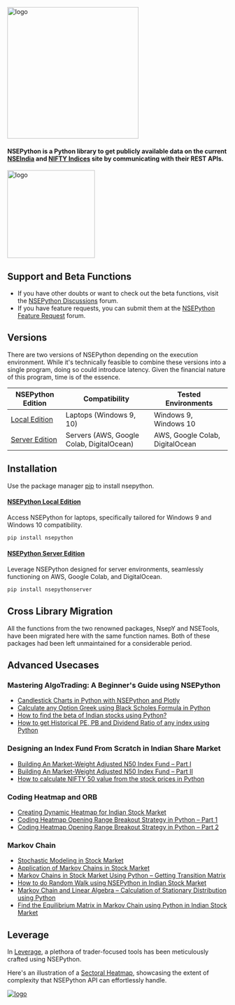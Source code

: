 <p align="left">
  <a href="https://aeron7.github.io/nsepython/" target="_blank">
    <img width="300" src="https://raw.githubusercontent.com/aeron7/nsepython/master/nsepython.png" alt="logo">
  </a>
</p>

#### NSEPython is a Python library to get publicly available data on the current [NSEIndia](https://nseindia.com) and [NIFTY Indices](https://www.niftyindices.com/) site by communicating with their REST APIs.

<p align="left">
  <a href="https://unofficed.com/nse-python/documentation/" target="_blank">
    <img width="200" src="https://raw.githubusercontent.com/aeron7/nsepython/master/button_read-the-documentation.png" alt="logo">
  </a>
</p>

## Support and Beta Functions

- If you have other doubts or want to check out the beta functions, visit the [NSEPython Discussions](https://forum.unofficed.com/c/programming/nse-python-api/) forum.
- If you have feature requests, you can submit them at the [NSEPython Feature Request](https://forum.unofficed.com/t/nsepython-discussion-and-feature-request/665) forum.

## Versions

There are two versions of NSEPython depending on the execution environment. While it's technically feasible to combine these versions into a single program, doing so could introduce latency. Given the financial nature of this program, time is of the essence.


| NSEPython Edition          | Compatibility                | Tested Environments           |
|---------------------------|-----------------------------|-------------------------------|
| [Local Edition](https://github.com/aeron7/nsepython)    | Laptops (Windows 9, 10)     | Windows 9, Windows 10         |
| [Server Edition](https://github.com/aeron7/nsepythonserver)   | Servers (AWS, Google Colab, DigitalOcean) | AWS, Google Colab, DigitalOcean |

## Installation

Use the package manager [pip](https://pypi.org/project/nsepython/) to install nsepython.

#### [NSEPython Local Edition](https://github.com/aeron7/nsepython)

Access NSEPython for laptops, specifically tailored for Windows 9 and Windows 10 compatibility.


```bash
pip install nsepython
```

#### [NSEPython Server Edition](https://github.com/aeron7/nsepythonserver)

Leverage NSEPython designed for server environments, seamlessly functioning on AWS, Google Colab, and DigitalOcean.

```bash
pip install nsepythonserver
```

## Cross Library Migration
All the functions from the two renowned packages, NsepY and NSETools, have been migrated here with the same function names. Both of these packages had been left unmaintained for a considerable period.

## Advanced Usecases

### Mastering AlgoTrading: A Beginner's Guide using NSEPython
- [Candlestick Charts in Python with NSEPython and Plotly](https://unofficed.com/courses/mastering-algotrading-beginners-guide-nsepython/lessons/candlestick-charts-python/)
- [Calculate any Option Greek using Black Scholes Formula in Python](https://unofficed.com/black-scholes-formula-in-python/)
- [How to find the beta of Indian stocks using Python?](https://unofficed.com/how-to-find-the-beta-of-indian-stocks-using-python/)
- [How to get Historical PE, PB and Dividend Ratio of any index using Python](https://unofficed.com/nse-python/documentation/nsepy/#index_pe_pb_div)

### Designing an Index Fund From Scratch in Indian Share Market
- [Building An Market-Weight Adjusted N50 Index Fund – Part I](https://unofficed.com/courses/designing-an-index-fund-from-scratch-in-indian-share-market/lessons/building-an-market-weight-adjusted-n50-index-fund-i/)
- [Building An Market-Weight Adjusted N50 Index Fund – Part II](https://unofficed.com/courses/designing-an-index-fund-from-scratch-in-indian-share-market/lessons/building-an-market-weight-adjusted-n50-index-fund-part-ii/)
- [How to calculate NIFTY 50 value from the stock prices in Python](https://unofficed.com/courses/designing-an-index-fund-from-scratch-in-indian-share-market/lessons/how-to-calculate-nifty-50-value-from-the-stock-prices-in-python/)

### Coding Heatmap and ORB
- [Creating Dynamic Heatmap for Indian Stock Market](https://unofficed.com/courses/designing-an-index-fund-from-scratch-in-indian-share-market/lessons/creating-dynamic-heatmap-for-indian-stock-market/)
- [Coding Heatmap Opening Range Breakout Strategy in Python – Part 1](https://unofficed.com/courses/designing-an-index-fund-from-scratch-in-indian-share-market/lessons/opening-range-breakout-python-part-i/)
- [Coding Heatmap Opening Range Breakout Strategy in Python – Part 2](https://unofficed.com/courses/designing-an-index-fund-from-scratch-in-indian-share-market/lessons/opening-range-breakout-python-part-ii/)

### Markov Chain

- [Stochastic Modeling in Stock Market](https://unofficed.com/courses/markov-model-application-of-markov-chain-in-stock-market/lessons/stochastic-modeling-in-stock-market/)
- [Application of Markov Chains in Stock Market](https://unofficed.com/courses/markov-model-application-of-markov-chain-in-stock-market/lessons/application-of-markov-chains-in-stock-market/)
- [Markov Chains in Stock Market Using Python – Getting Transition Matrix​](https://unofficed.com/courses/markov-model-application-of-markov-chain-in-stock-market/lessons/markov-chains-in-stock-market-using-python-getting-transition-matrix/)
- [How to do Random Walk using NSEPython in Indian Stock Market](https://unofficed.com/courses/markov-model-application-of-markov-chain-in-stock-market/lessons/how-to-do-random-walk-using-nsepython-in-indian-stock-market/)
- [Markov Chain and Linear Algebra – Calculation of Stationary Distribution using Python​](https://unofficed.com/courses/markov-model-application-of-markov-chain-in-stock-market/lessons/markov-chain-and-linear-algebra-calculation-of-stationary-distribution-using-python/)
- [Find the Equilibrium Matrix in Markov Chain using Python in Indian Stock Market](https://unofficed.com/courses/markov-model-application-of-markov-chain-in-stock-market/lessons/find-the-equilibrium-matrix-in-markov-chain-using-python-in-stock-market/)


## Leverage

In [Leverage](https://www.unofficed.com/leverage/), a plethora of trader-focused tools has been meticulously crafted using NSEPython.

Here's an illustration of a [Sectoral Heatmap](https://unofficed.com/leverage/sectoral-heatmap/), showcasing the extent of complexity that NSEPython API can effortlessly handle.

<p align="left">
  <a href="https://www.unofficed.com/leverage/" target="_blank">
    <img  src="https://unofficed.com/wp-content/uploads/2023/08/Sectoral-Heatmap.png" alt="logo">
  </a>
</p>

